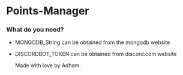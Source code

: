 # Points-Manager

### What do you need?
- MONGODB_String can be obtained from the mongodb website
- DISCORDBOT_TOKEN can be obtained from discord.com website

  Made with love by Adham.
